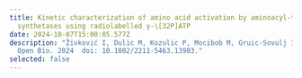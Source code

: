```yaml
---
title: Kinetic characterization of amino acid activation by aminoacyl-tRNA
  synthetases using radiolabelled γ-\[32P]ATP
date: 2024-10-07T15:00:05.577Z
description: "Živković I, Dulic M, Kozulic P, Mocibob M, Gruic-Sovulj I. FEBS
  Open Bio. 2024  doi: 10.1002/2211-5463.13903."
selected: false
---
```

